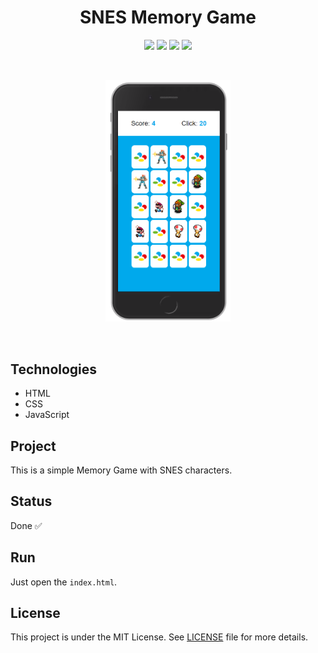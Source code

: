 <h1 align="center">
    SNES Memory Game
</h1>

<p align="center">
    <img src="https://img.shields.io/github/license/isabellanunes/snes-memory-game?style=flat-square" />
    <img src="https://img.shields.io/github/languages/count/isabellanunes/snes-memory-game?style=flat-square" />
    <img src="https://img.shields.io/github/repo-size/isabellanunes/snes-memory-game?style=flat-square" />
    <img src="https://img.shields.io/github/last-commit/isabellanunes/snes-memory-game?style=flat-square" />
</p>

<br />

<p align="center">
    <img src=".readme/screenshot.png" width = "200px" />
</p>

<br />

## Technologies

- HTML
- CSS
- JavaScript

## Project

This is a simple Memory Game with SNES characters.

## Status
Done ✅

## Run

Just open the `index.html`.

## License

This project is under the MIT License. See [LICENSE](/LICENSE.md) file for more details.